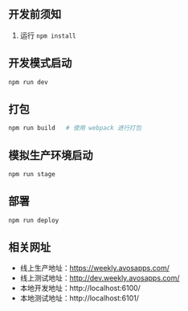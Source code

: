 ## 开发前须知
1. 运行 `npm install`

## 开发模式启动
```bash
npm run dev
```

## 打包
```bash
npm run build   # 使用 webpack 进行打包
```

## 模拟生产环境启动
```bash
npm run stage
```

## 部署
```bash
npm run deploy
```

<!--
## 正式发布（确保`测试模式`下运行通过）
```bash
npm run publish
```
-->

## 相关网址
- 线上生产地址：https://weekly.avosapps.com/
- 线上测试地址：http://dev.weekly.avosapps.com/
- 本地开发地址：http://localhost:6100/
- 本地测试地址：http://localhost:6101/